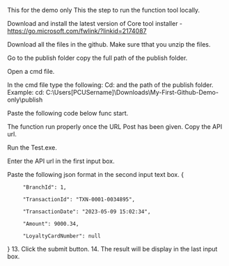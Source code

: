 This for the demo only This the step to run the function tool locally.

Download and install the latest version of Core tool installer - https://go.microsoft.com/fwlink/?linkid=2174087

Download all the files in the github. Make sure tthat you unzip the files.

Go to the publish folder copy the full path of the publish folder.

Open a cmd file.

In the cmd file type the following: Cd: and the path of the publish folder. Example: cd: C:\Users[PCUSername]\Downloads\My-First-Github-Demo-only\publish

Paste the following code below func start.

The function run properly once the URL Post has been given. Copy the API url.

Run the Test.exe.

Enter the API url in the first input box.

Paste the following json format in the second input text box. {

         "BranchId": 1,

         "TransactionId": "TXN-0001-0034895",

         "TransactionDate": "2023-05-09 15:02:34",

         "Amount": 9000.34,

         "LoyaltyCardNumber": null
} 13. Click the submit button. 14. The result will be display in the last input box.
